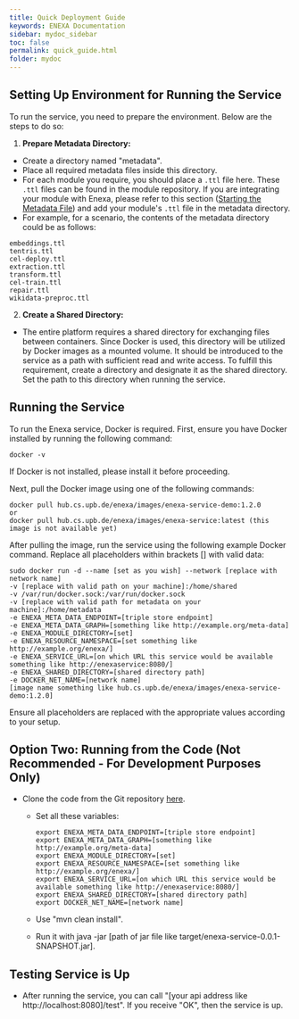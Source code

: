 ```yaml
---
title: Quick Deployment Guide
keywords: ENEXA Documentation
sidebar: mydoc_sidebar
toc: false
permalink: quick_guide.html
folder: mydoc
---
```

## Setting Up Environment for Running the Service

To run the service, you need to prepare the environment. Below are the steps to do so:

1. **Prepare Metadata Directory:**
  - Create a directory named "metadata".
  - Place all required metadata files inside this directory.
  - For each module you require, you should place a `.ttl` file here. These `.ttl` files can be found in the module repository. If you are integrating your module with Enexa, please refer to this section ([Starting the Metadata File](https://enexa.eu/documentation/module_dev.html#2-starting-the-meta-data-file)) and add your module's `.ttl` file in the metadata directory.
  - For example, for a scenario, the contents of the metadata directory could be as follows:

   ```
   embeddings.ttl
   tentris.ttl
   cel-deploy.ttl
   extraction.ttl
   transform.ttl
   cel-train.ttl
   repair.ttl
   wikidata-preproc.ttl
   ```

2. **Create a Shared Directory:**
  - The entire platform requires a shared directory for exchanging files between containers. Since Docker is used, this directory will be utilized by Docker images as a mounted volume. It should be introduced to the service as a path with sufficient read and write access. To fulfill this requirement, create a directory and designate it as the shared directory. Set the path to this directory when running the service. 

## Running the Service

To run the Enexa service, Docker is required. First, ensure you have Docker installed by running the following command:

```
docker -v
```

If Docker is not installed, please install it before proceeding.

Next, pull the Docker image using one of the following commands:

```
docker pull hub.cs.upb.de/enexa/images/enexa-service-demo:1.2.0
or 
docker pull hub.cs.upb.de/enexa/images/enexa-service:latest (this image is not available yet)
```

After pulling the image, run the service using the following example Docker command. Replace all placeholders within brackets [] with valid data:

```
sudo docker run -d --name [set as you wish] --network [replace with network name] 
-v [replace with valid path on your machine]:/home/shared 
-v /var/run/docker.sock:/var/run/docker.sock 
-v [replace with valid path for metadata on your machine]:/home/metadata 
-e ENEXA_META_DATA_ENDPOINT=[triple store endpoint]  
-e ENEXA_META_DATA_GRAPH=[something like http://example.org/meta-data] 
-e ENEXA_MODULE_DIRECTORY=[set] 
-e ENEXA_RESOURCE_NAMESPACE=[set something like http://example.org/enexa/] 
-e ENEXA_SERVICE_URL=[on which URL this service would be available something like http://enexaservice:8080/] 
-e ENEXA_SHARED_DIRECTORY=[shared directory path] 
-e DOCKER_NET_NAME=[network name] 
[image name something like hub.cs.upb.de/enexa/images/enexa-service-demo:1.2.0]
```

Ensure all placeholders are replaced with the appropriate values according to your setup.


## Option Two: Running from the Code (Not Recommended - For Development Purposes Only)

- Clone the code from the Git repository [here](https://github.com/EnexaProject/enexa-service).
  - Set all these variables:
    ```
    export ENEXA_META_DATA_ENDPOINT=[triple store endpoint]
    export ENEXA_META_DATA_GRAPH=[something like http://example.org/meta-data]
    export ENEXA_MODULE_DIRECTORY=[set]
    export ENEXA_RESOURCE_NAMESPACE=[set something like http://example.org/enexa/]
    export ENEXA_SERVICE_URL=[on which URL this service would be available something like http://enexaservice:8080/]
    export ENEXA_SHARED_DIRECTORY=[shared directory path] 
    export DOCKER_NET_NAME=[network name] 
    ```

  - Use "mvn clean install".
  - Run it with java -jar [path of jar file like target/enexa-service-0.0.1-SNAPSHOT.jar].

## Testing Service is Up
- After running the service, you can call "[your api address like http://localhost:8080]/test". If you receive "OK", then the service is up.